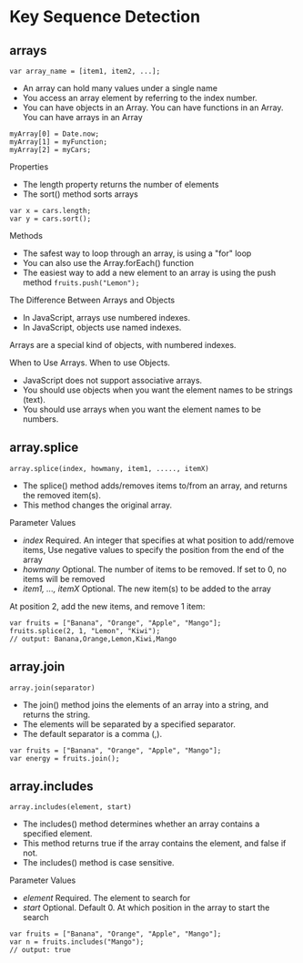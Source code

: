 # Key Sequence Detection
 
arrays
---------------------------------------
``var array_name = [item1, item2, ...];``

* An array can hold many values under a single name
* You access an array element by referring to the index number.
* You can have objects in an Array. You can have functions in an Array. You can have arrays in an Array
```
myArray[0] = Date.now;
myArray[1] = myFunction;
myArray[2] = myCars;
```

Properties
* The length property returns the number of elements
* The sort() method sorts arrays
```
var x = cars.length; 
var y = cars.sort(); 
```

Methods
* The safest way to loop through an array, is using a "for" loop
* You can also use the Array.forEach() function
* The easiest way to add a new element to an array is using the push method
``fruits.push("Lemon");``


The Difference Between Arrays and Objects
* In JavaScript, arrays use numbered indexes.  
* In JavaScript, objects use named indexes.

Arrays are a special kind of objects, with numbered indexes.

When to Use Arrays. When to use Objects.
* JavaScript does not support associative arrays.
* You should use objects when you want the element names to be strings (text).
* You should use arrays when you want the element names to be numbers.


array.splice
---------------------------------------
``array.splice(index, howmany, item1, ....., itemX)``
* The splice() method adds/removes items to/from an array, and returns the removed item(s).
* This method changes the original array.

Parameter Values
* _index_	Required. An integer that specifies at what position to add/remove items, Use negative values to specify the position from the end of the array
* _howmany_	Optional. The number of items to be removed. If set to 0, no items will be removed
* _item1, ..., itemX_	Optional. The new item(s) to be added to the array

At position 2, add the new items, and remove 1 item:

```
var fruits = ["Banana", "Orange", "Apple", "Mango"];
fruits.splice(2, 1, "Lemon", "Kiwi");
// output: Banana,Orange,Lemon,Kiwi,Mango
```


array.join
---------------------------------------
``array.join(separator)``
* The join() method joins the elements of an array into a string, and returns the string.
* The elements will be separated by a specified separator. 
* The default separator is a comma (,).

```
var fruits = ["Banana", "Orange", "Apple", "Mango"];
var energy = fruits.join();
```


array.includes
---------------------------------------
``array.includes(element, start) ``
* The includes() method determines whether an array contains a specified element.
* This method returns true if the array contains the  element, and false if not.
* The includes() method is case sensitive.

Parameter Values
* _element_	Required. The element to search for
* _start_	Optional. Default 0. At which position in the array to start the search

```
var fruits = ["Banana", "Orange", "Apple", "Mango"];
var n = fruits.includes("Mango");
// output: true
```